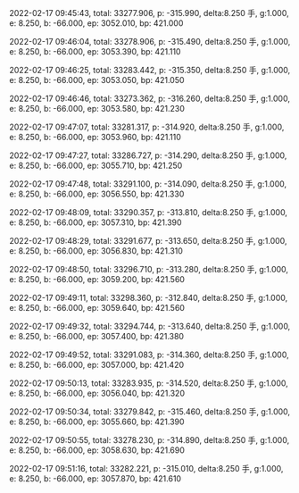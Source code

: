 2022-02-17 09:45:43, total: 33277.906, p: -315.990, delta:8.250 手, g:1.000, e: 8.250, b: -66.000, ep: 3052.010, bp: 421.000

2022-02-17 09:46:04, total: 33278.906, p: -315.490, delta:8.250 手, g:1.000, e: 8.250, b: -66.000, ep: 3053.390, bp: 421.110

2022-02-17 09:46:25, total: 33283.442, p: -315.350, delta:8.250 手, g:1.000, e: 8.250, b: -66.000, ep: 3053.050, bp: 421.050

2022-02-17 09:46:46, total: 33273.362, p: -316.260, delta:8.250 手, g:1.000, e: 8.250, b: -66.000, ep: 3053.580, bp: 421.230

2022-02-17 09:47:07, total: 33281.317, p: -314.920, delta:8.250 手, g:1.000, e: 8.250, b: -66.000, ep: 3053.960, bp: 421.110

2022-02-17 09:47:27, total: 33286.727, p: -314.290, delta:8.250 手, g:1.000, e: 8.250, b: -66.000, ep: 3055.710, bp: 421.250

2022-02-17 09:47:48, total: 33291.100, p: -314.090, delta:8.250 手, g:1.000, e: 8.250, b: -66.000, ep: 3056.550, bp: 421.330

2022-02-17 09:48:09, total: 33290.357, p: -313.810, delta:8.250 手, g:1.000, e: 8.250, b: -66.000, ep: 3057.310, bp: 421.390

2022-02-17 09:48:29, total: 33291.677, p: -313.650, delta:8.250 手, g:1.000, e: 8.250, b: -66.000, ep: 3056.830, bp: 421.310

2022-02-17 09:48:50, total: 33296.710, p: -313.280, delta:8.250 手, g:1.000, e: 8.250, b: -66.000, ep: 3059.200, bp: 421.560

2022-02-17 09:49:11, total: 33298.360, p: -312.840, delta:8.250 手, g:1.000, e: 8.250, b: -66.000, ep: 3059.640, bp: 421.560

2022-02-17 09:49:32, total: 33294.744, p: -313.640, delta:8.250 手, g:1.000, e: 8.250, b: -66.000, ep: 3057.400, bp: 421.380

2022-02-17 09:49:52, total: 33291.083, p: -314.360, delta:8.250 手, g:1.000, e: 8.250, b: -66.000, ep: 3057.000, bp: 421.420

2022-02-17 09:50:13, total: 33283.935, p: -314.520, delta:8.250 手, g:1.000, e: 8.250, b: -66.000, ep: 3056.040, bp: 421.320

2022-02-17 09:50:34, total: 33279.842, p: -315.460, delta:8.250 手, g:1.000, e: 8.250, b: -66.000, ep: 3055.660, bp: 421.390

2022-02-17 09:50:55, total: 33278.230, p: -314.890, delta:8.250 手, g:1.000, e: 8.250, b: -66.000, ep: 3058.630, bp: 421.690

2022-02-17 09:51:16, total: 33282.221, p: -315.010, delta:8.250 手, g:1.000, e: 8.250, b: -66.000, ep: 3057.870, bp: 421.610
